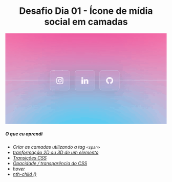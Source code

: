 <h1 align= "center">
  Desafio Dia 01 - Ícone de mídia social em camadas <a name="id01"></a>
</h1>


![a align= "center"](https://github.com/leokattah/30_dias_De_CSS/blob/main/assets/dia1.gif)

##### O que eu aprendi

* *Criar as camadas utilizando a tag `<span>`*
* *[tranformação 2D ou 3D de um elemento](https://www.w3schools.com/cssref/css3_pr_transform.asp)*
* *[Transições CSS](https://www.w3schools.com/css/css3_transitions.asp)*
* *[Opacidade / transparência do CSS](https://www.w3schools.com/css/css_image_transparency.asp)*
* *[hover](https://www.w3schools.com/cssref/sel_hover.asp)*
* *[nth-child ()](https://www.w3schools.com/cssref/sel_nth-child.asp)*

